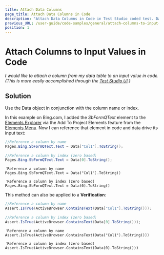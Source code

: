 ```yaml
---
title: Attach Data Columns
page_title: Attach Data Columns in Code
description: "Attach Data Columns in Code in Test Studio coded test. Data bind a value in coded test in Test Studio."
previous_URL: /user-guide/code-samples/general/attach-columns-to-input-values-in-code.aspx
position: 1
---
```

# Attach Columns to Input Values in Code #

*I would like to attach a column from my data table to an input value in code. (This is more easily accomplished through the <a href="/features/data-driven-testing/attach-columns-input-values" target="_blank">Test Studio UI</a>.)*

## Solution ##

Use the Data object in conjunction with the column name or index.

In this example on Bing.com, I added the *SbFormQText* element to the <a href="/features/elements-explorer/overview" target="_blank">Elements Explorer</a> via the Add To Project Elements feature from the <a href="/features/elements-menu/overview" target="_blank">Elements Menu</a>. Now I can reference that element in code and data drive its input text:

```C#
//Reference a column by name
Pages.Bing.SbFormQText.Text = Data["Col1"].ToString();
  
//Reference a column by index (zero based)
Pages.Bing.SbFormQText.Text = Data[0].ToString();
```
```VB
'Reference a column by name
Pages.Bing.SbFormQText.Text = Data("Col1").ToString()
 
'Reference a column by index (zero based)
Pages.Bing.SbFormQText.Text = Data(0).ToString()
```

This method can also be applied to a **Verification**:

```C#
//Reference a column by name
Assert.IsTrue(ActiveBrowser.ContainsText(Data["Col1"].ToString()));
  
//Reference a column by index (zero based)
Assert.IsTrue(ActiveBrowser.ContainsText(Data[0].ToString()));
```
```VB
'Reference a column by name
Assert.IsTrue(ActiveBrowser.ContainsText(Data("Col1").ToString()))
 
'Reference a column by index (zero based)
Assert.IsTrue(ActiveBrowser.ContainsText(Data(0).ToString()))
```
